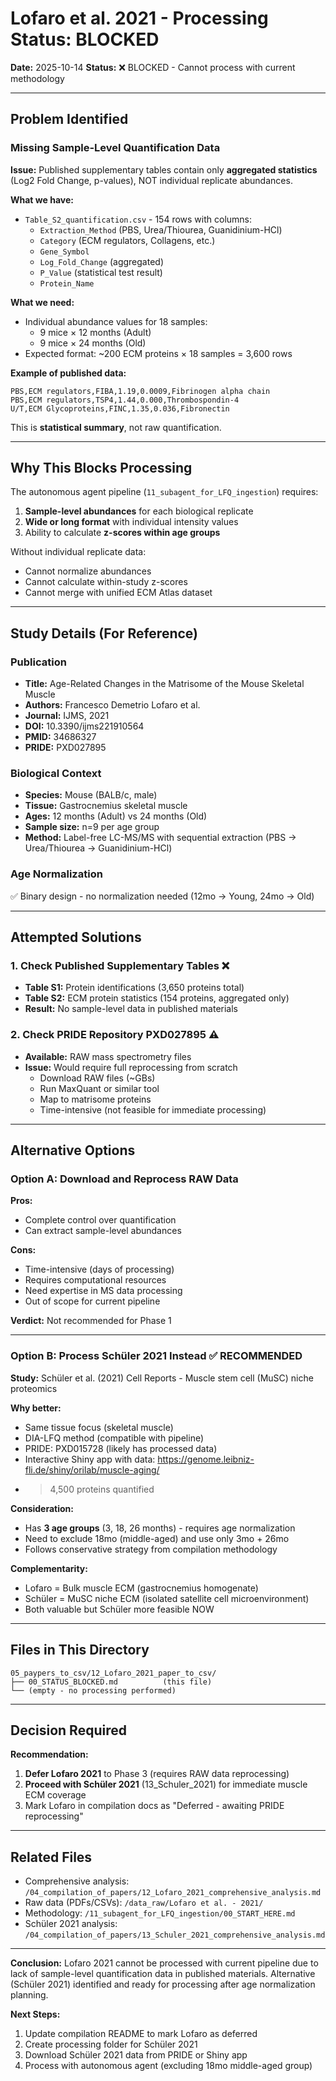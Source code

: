 # Lofaro et al. 2021 - Processing Status: BLOCKED

**Date:** 2025-10-14
**Status:** ❌ BLOCKED - Cannot process with current methodology

---

## Problem Identified

### Missing Sample-Level Quantification Data

**Issue:** Published supplementary tables contain only **aggregated statistics** (Log2 Fold Change, p-values), NOT individual replicate abundances.

**What we have:**
- `Table_S2_quantification.csv` - 154 rows with columns:
  - `Extraction_Method` (PBS, Urea/Thiourea, Guanidinium-HCl)
  - `Category` (ECM regulators, Collagens, etc.)
  - `Gene_Symbol`
  - `Log_Fold_Change` (aggregated)
  - `P_Value` (statistical test result)
  - `Protein_Name`

**What we need:**
- Individual abundance values for 18 samples:
  - 9 mice × 12 months (Adult)
  - 9 mice × 24 months (Old)
- Expected format: ~200 ECM proteins × 18 samples = 3,600 rows

**Example of published data:**
```csv
PBS,ECM regulators,FIBA,1.19,0.0009,Fibrinogen alpha chain
PBS,ECM regulators,TSP4,1.44,0.000,Thrombospondin-4
U/T,ECM Glycoproteins,FINC,1.35,0.036,Fibronectin
```

This is **statistical summary**, not raw quantification.

---

## Why This Blocks Processing

The autonomous agent pipeline (`11_subagent_for_LFQ_ingestion`) requires:
1. **Sample-level abundances** for each biological replicate
2. **Wide or long format** with individual intensity values
3. Ability to calculate **z-scores within age groups**

Without individual replicate data:
- Cannot normalize abundances
- Cannot calculate within-study z-scores
- Cannot merge with unified ECM Atlas dataset

---

## Study Details (For Reference)

### Publication
- **Title:** Age-Related Changes in the Matrisome of the Mouse Skeletal Muscle
- **Authors:** Francesco Demetrio Lofaro et al.
- **Journal:** IJMS, 2021
- **DOI:** 10.3390/ijms221910564
- **PMID:** 34686327
- **PRIDE:** PXD027895

### Biological Context
- **Species:** Mouse (BALB/c, male)
- **Tissue:** Gastrocnemius skeletal muscle
- **Ages:** 12 months (Adult) vs 24 months (Old)
- **Sample size:** n=9 per age group
- **Method:** Label-free LC-MS/MS with sequential extraction (PBS → Urea/Thiourea → Guanidinium-HCl)

### Age Normalization
✅ Binary design - no normalization needed (12mo → Young, 24mo → Old)

---

## Attempted Solutions

### 1. Check Published Supplementary Tables ❌
- **Table S1:** Protein identifications (3,650 proteins total)
- **Table S2:** ECM protein statistics (154 proteins, aggregated only)
- **Result:** No sample-level data in published materials

### 2. Check PRIDE Repository PXD027895 ⚠️
- **Available:** RAW mass spectrometry files
- **Issue:** Would require full reprocessing from scratch
  - Download RAW files (~GBs)
  - Run MaxQuant or similar tool
  - Map to matrisome proteins
  - Time-intensive (not feasible for immediate processing)

---

## Alternative Options

### Option A: Download and Reprocess RAW Data
**Pros:**
- Complete control over quantification
- Can extract sample-level abundances

**Cons:**
- Time-intensive (days of processing)
- Requires computational resources
- Need expertise in MS data processing
- Out of scope for current pipeline

**Verdict:** Not recommended for Phase 1

---

### Option B: Process Schüler 2021 Instead ✅ RECOMMENDED

**Study:** Schüler et al. (2021) Cell Reports - Muscle stem cell (MuSC) niche proteomics

**Why better:**
- Same tissue focus (skeletal muscle)
- DIA-LFQ method (compatible with pipeline)
- PRIDE: PXD015728 (likely has processed data)
- Interactive Shiny app with data: https://genome.leibniz-fli.de/shiny/orilab/muscle-aging/
- >4,500 proteins quantified

**Consideration:**
- Has **3 age groups** (3, 18, 26 months) - requires age normalization
- Need to exclude 18mo (middle-aged) and use only 3mo + 26mo
- Follows conservative strategy from compilation methodology

**Complementarity:**
- Lofaro = Bulk muscle ECM (gastrocnemius homogenate)
- Schüler = MuSC niche ECM (isolated satellite cell microenvironment)
- Both valuable but Schüler more feasible NOW

---

## Files in This Directory

```
05_paypers_to_csv/12_Lofaro_2021_paper_to_csv/
├── 00_STATUS_BLOCKED.md          (this file)
└── (empty - no processing performed)
```

---

## Decision Required

**Recommendation:**
1. **Defer Lofaro 2021** to Phase 3 (requires RAW data reprocessing)
2. **Proceed with Schüler 2021** (13_Schuler_2021) for immediate muscle ECM coverage
3. Mark Lofaro in compilation docs as "Deferred - awaiting PRIDE reprocessing"

---

## Related Files

- Comprehensive analysis: `/04_compilation_of_papers/12_Lofaro_2021_comprehensive_analysis.md`
- Raw data (PDFs/CSVs): `/data_raw/Lofaro et al. - 2021/`
- Methodology: `/11_subagent_for_LFQ_ingestion/00_START_HERE.md`
- Schüler 2021 analysis: `/04_compilation_of_papers/13_Schuler_2021_comprehensive_analysis.md`

---

**Conclusion:** Lofaro 2021 cannot be processed with current pipeline due to lack of sample-level quantification data in published materials. Alternative (Schüler 2021) identified and ready for processing after age normalization planning.

**Next Steps:**
1. Update compilation README to mark Lofaro as deferred
2. Create processing folder for Schüler 2021
3. Download Schüler 2021 data from PRIDE or Shiny app
4. Process with autonomous agent (excluding 18mo middle-aged group)
